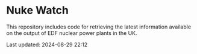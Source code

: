 # Nuke Watch

This repository includes code for retrieving the latest information available on the output of EDF nuclear power plants in the UK.

Last updated: 2024-08-29 22:12